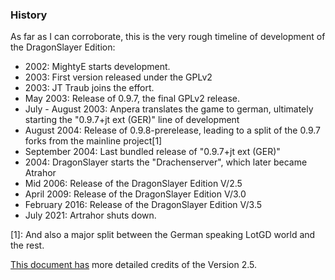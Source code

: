 ### History

As far as I can corroborate, this is the very rough timeline of development of the DragonSlayer Edition:

* 2002: MightyE starts development.
* 2003: First version released under the GPLv2
* 2003: JT Traub joins the effort.
* May 2003: Release of 0.9.7, the final GPLv2 release.
* July - August 2003: Anpera translates the game to german, ultimately starting the "0.9.7+jt ext (GER)" line of development
* August 2004: Release of 0.9.8-prerelease, leading to a split of the 0.9.7 forks from the mainline project[1]
* September 2004: Last bundled release of "0.9.7+jt ext (GER)"
* 2004: DragonSlayer starts the "Drachenserver", which later became Atrahor
* Mid 2006: Release of the DragonSlayer Edition V/2.5
* April 2009: Release of the DragonSlayer Edition V/3.0
* February 2016: Release of the DragonSlayer Edition V/3.5
* July 2021: Artrahor shuts down.

[1]: And also a major split between the German speaking LotGD world and the rest.

[This document has](ds_edition_credits.md) more detailed credits of the Version 2.5.